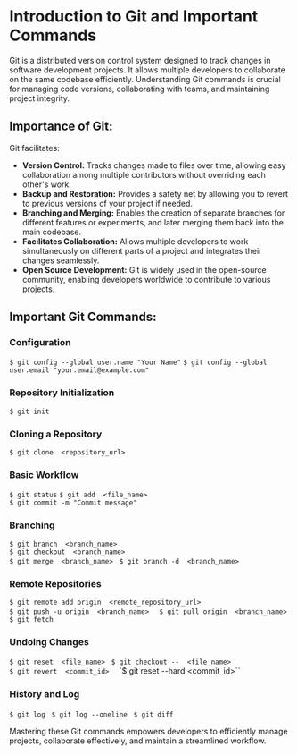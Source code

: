 
# Introduction to Git and Important Commands

Git is a distributed version control system designed to track changes in software development projects. It allows multiple developers to collaborate on the same codebase efficiently. Understanding Git commands is crucial for managing code versions, collaborating with teams, and maintaining project integrity.

## Importance of Git:

Git facilitates:

-   **Version Control:** Tracks changes made to files over time, allowing easy collaboration among multiple contributors without overriding each other's work.
-   **Backup and Restoration:** Provides a safety net by allowing you to revert to previous versions of your project if needed.
-   **Branching and Merging:** Enables the creation of separate branches for different features or experiments, and later merging them back into the main codebase.
-   **Facilitates Collaboration:** Allows multiple developers to work simultaneously on different parts of a project and integrates their changes seamlessly.
-   **Open Source Development:** Git is widely used in the open-source community, enabling developers worldwide to contribute to various projects.

## Important Git Commands:

### Configuration

`$ git config --global user.name "Your Name"` 
`$ git config --global user.email "your.email@example.com"`

### Repository Initialization

`$ git init`

### Cloning a Repository

`$ git clone  <repository_url>`

### Basic Workflow
`$ git status` 
`$ git add  <file_name>`  
`$ git commit -m "Commit message"`

### Branching

`$ git branch  <branch_name>`  
`$ git checkout  <branch_name>`  
`$ git merge  <branch_name> ` 
`$ git branch -d  <branch_name>`

### Remote Repositories

`$ git remote add origin  <remote_repository_url>`  
`$ git push -u origin  <branch_name>  `
`$ git pull origin  <branch_name>  $ git fetch`

### Undoing Changes

`$ git reset  <file_name> ` 
`$ git checkout --  <file_name>`  
`$ git revert  <commit_id>  `
`$ git reset --hard  <commit_id>``

### History and Log

`$ git log `
`$ git log --oneline `
`$ git diff`

Mastering these Git commands empowers developers to efficiently manage projects, collaborate effectively, and maintain a streamlined workflow.

